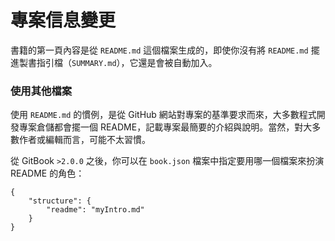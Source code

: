 # 專案信息變更

書籍的第一頁內容是從 `README.md` 這個檔案生成的，即使你沒有將 `README.md` 擺進製書指引檔（`SUMMARY.md`），它還是會被自動加入。

### 使用其他檔案

使用 `README.md` 的慣例，是從 GitHub 網站對專案的基準要求而來，大多數程式開發專案倉儲都會擺一個 README，記載專案最簡要的介紹與說明。當然，對大多數作者或編輯而言，可能不太習慣。

從 GitBook `>2.0.0` 之後，你可以在 `book.json` 檔案中指定要用哪一個檔案來扮演 README 的角色：

```
{
    "structure": {
        "readme": "myIntro.md"
    }
}
```




